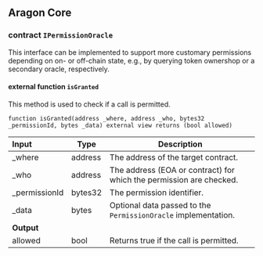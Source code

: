## Aragon Core

###  contract `IPermissionOracle`

This interface can be implemented to support more customary permissions depending on on- or off-chain state, e.g., by querying token ownershop or a secondary oracle, respectively.

#### external function `isGranted`

This method is used to check if a call is permitted.

```solidity
function isGranted(address _where, address _who, bytes32 _permissionId, bytes _data) external view returns (bool allowed) 
```

| Input | Type | Description |
|:----- | ---- | ----------- |
| _where | address | The address of the target contract. |
| _who | address | The address (EOA or contract) for which the permission are checked. |
| _permissionId | bytes32 | The permission identifier. |
| _data | bytes | Optional data passed to the `PermissionOracle` implementation. |
| **Output** | |
| allowed | bool | Returns true if the call is permitted. |

